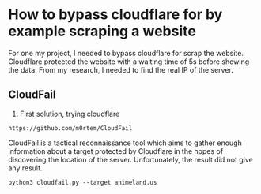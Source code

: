 # How to bypass cloudflare for by example scraping a website

For one my project, I needed to bypass cloudflare for scrap the website. Cloudflare protected the website with a waiting time of 5s before showing the data.
From my research, I needed to find the real IP of the server.

## CloudFail

1. First solution, trying cloudflare

```
https://github.com/m0rtem/CloudFail
```

CloudFail is a tactical reconnaissance tool which aims to gather enough information about a target protected by Cloudflare in the hopes of discovering the location of the server. Unfortunately, the result did not give any result.

```
python3 cloudfail.py --target animeland.us
```
